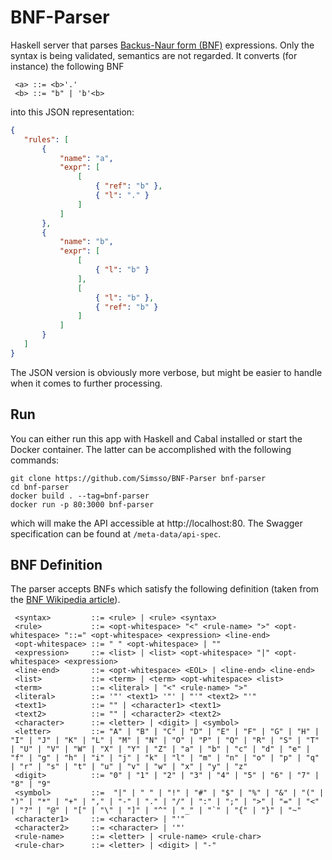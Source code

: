 # BNF-Parser
Haskell server that parses [Backus-Naur form (BNF)](https://en.wikipedia.org/wiki/Backus%E2%80%93Naur_form) expressions. Only the syntax is being validated, semantics are not regarded. It converts (for instance) the following BNF
```
 <a> ::= <b>'.'
 <b> ::= "b" | 'b'<b>
 ```
 into this JSON representation:
 ```json
 {
    "rules": [
        {
            "name": "a",
            "expr": [
                [
                    { "ref": "b" },
                    { "l": "." }
                ]
            ]
        },
        {
            "name": "b",
            "expr": [
                [
                    { "l": "b" }
                ],
                [
                    { "l": "b" },
                    { "ref": "b" }
                ]
            ]
        }
    ]
}
```
The JSON version is obviously more verbose, but might be easier to handle when it comes to further processing.
 
## Run
You can either run this app with Haskell and Cabal installed or start the Docker container. The latter can be accomplished with the following commands:
```
git clone https://github.com/Simsso/BNF-Parser bnf-parser
cd bnf-parser
docker build . --tag=bnf-parser
docker run -p 80:3000 bnf-parser
```
which will make the API accessible at http://localhost:80. The Swagger specification can be found at `/meta-data/api-spec`.

## BNF Definition
The parser accepts BNFs which satisfy the following definition (taken from the [BNF Wikipedia article](https://en.wikipedia.org/wiki/Backus%E2%80%93Naur_form)).
```
 <syntax>         ::= <rule> | <rule> <syntax>
 <rule>           ::= <opt-whitespace> "<" <rule-name> ">" <opt-whitespace> "::=" <opt-whitespace> <expression> <line-end>
 <opt-whitespace> ::= " " <opt-whitespace> | ""
 <expression>     ::= <list> | <list> <opt-whitespace> "|" <opt-whitespace> <expression>
 <line-end>       ::= <opt-whitespace> <EOL> | <line-end> <line-end>
 <list>           ::= <term> | <term> <opt-whitespace> <list>
 <term>           ::= <literal> | "<" <rule-name> ">"
 <literal>        ::= '"' <text1> '"' | "'" <text2> "'"
 <text1>          ::= "" | <character1> <text1>
 <text2>          ::= "" | <character2> <text2>
 <character>      ::= <letter> | <digit> | <symbol>
 <letter>         ::= "A" | "B" | "C" | "D" | "E" | "F" | "G" | "H" | "I" | "J" | "K" | "L" | "M" | "N" | "O" | "P" | "Q" | "R" | "S" | "T" | "U" | "V" | "W" | "X" | "Y" | "Z" | "a" | "b" | "c" | "d" | "e" | "f" | "g" | "h" | "i" | "j" | "k" | "l" | "m" | "n" | "o" | "p" | "q" | "r" | "s" | "t" | "u" | "v" | "w" | "x" | "y" | "z"
 <digit>          ::= "0" | "1" | "2" | "3" | "4" | "5" | "6" | "7" | "8" | "9"
 <symbol>         ::=  "|" | " " | "!" | "#" | "$" | "%" | "&" | "(" | ")" | "*" | "+" | "," | "-" | "." | "/" | ":" | ";" | ">" | "=" | "<" | "?" | "@" | "[" | "\" | "]" | "^" | "_" | "`" | "{" | "}" | "~"
 <character1>     ::= <character> | "'"
 <character2>     ::= <character> | '"'
 <rule-name>      ::= <letter> | <rule-name> <rule-char>
 <rule-char>      ::= <letter> | <digit> | "-"
```
